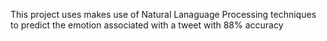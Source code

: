 This project uses makes use of Natural Lanaguage Processing techniques to predict the emotion associated with a tweet with 88% accuracy
